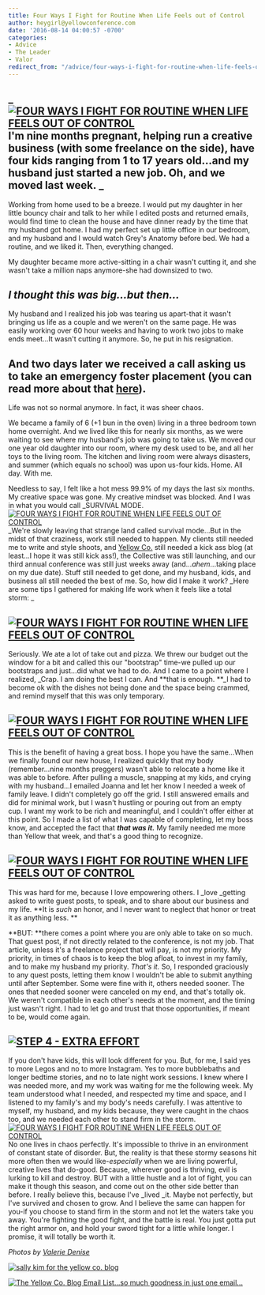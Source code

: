 ```yaml
---
title: Four Ways I Fight for Routine When Life Feels out of Control
author: heygirl@yellowconference.com
date: '2016-08-14 04:00:57 -0700'
categories:
- Advice
- The Leader
- Valor
redirect_from: "/advice/four-ways-i-fight-for-routine-when-life-feels-out-of-control/"
---
```


## _[![FOUR WAYS I FIGHT FOR ROUTINE WHEN LIFE FEELS OUT OF CONTROL](https://yellow-blog-images.imgix.net/2016/08/ValerieDenisePhotos-5.jpg)](https://yellow-blog-images.imgix.net/2016/08/ValerieDenisePhotos-5.jpg)I'm nine months pregnant, helping run a creative business (with some freelance on the side), have four kids ranging from 1 to 17 years old...and my husband just started a new job. Oh, and we moved last week. _

Working from home used to be a breeze. I would put my daughter in her little bouncy chair and talk to her while I edited posts and returned emails, would find time to clean the house and have dinner ready by the time that my husband got home. I had my perfect set up little office in our bedroom, and my husband and I would watch Grey's Anatomy before bed. We had a routine, and we liked it. Then, everything changed.

My daughter became more active-sitting in a chair wasn't cutting it, and she wasn't take a million naps anymore-she had downsized to two.

## _**I thought this was big...but then...**_

My husband and I realized his job was tearing us apart-that it wasn't bringing us life as a couple and we weren't on the same page. He was easily working over 60 hour weeks and having to work two jobs to make ends meet...It wasn't cutting it anymore. So, he put in his resignation.

## And two days later we received a call asking us to take an emergency foster placement (you can read more about that [here](http://lettersfromamister.tumblr.com/post/142106546682/this-complicated-joy)).

Life was not so normal anymore. In fact, it was sheer chaos.

We became a family of 6 (+1 bun in the oven) living in a three bedroom town home overnight. And we lived like this for nearly six months, as we were waiting to see where my husband's job was going to take us. We moved our one year old daughter into our room, where my desk used to be, and all her toys to the living room. The kitchen and living room were always disasters, and summer (which equals no school) was upon us-four kids. Home. All day. With me.

Needless to say, I felt like a hot mess 99.9% of my days the last six months. My creative space was gone. My creative mindset was blocked. And I was in what you would call _SURVIVAL MODE. [![FOUR WAYS I FIGHT FOR ROUTINE WHEN LIFE FEELS OUT OF CONTROL](https://yellow-blog-images.imgix.net/2016/08/ValerieDenisePhotos-24.jpg)](https://yellow-blog-images.imgix.net/2016/08/ValerieDenisePhotos-24.jpg)_We're slowly leaving that strange land called survival mode...But in the midst of that craziness, work still needed to happen. My clients still needed me to write and style shoots, and [Yellow Co.](http://yellowconference.com/) still needed a kick ass blog (at least...I hope it was still kick ass!), the Collective was still launching, and our third annual conference was still just weeks away (and..._ahem_...taking place on my due date). Stuff still needed to get done, and my husband, kids, and business all still needed the best of me. So, how did I make it work? _Here are some tips I gathered for making life work when it feels like a total storm: _

## [![FOUR WAYS I FIGHT FOR ROUTINE WHEN LIFE FEELS OUT OF CONTROL](https://yellow-blog-images.imgix.net/2016/08/STEP-1-I-DIDNT.jpg)](https://yellow-blog-images.imgix.net/2016/08/STEP-1-I-DIDNT.jpg)

Seriously. We ate a lot of take out and pizza. We threw our budget out the window for a bit and called this our "bootstrap" time-we pulled up our bootstraps and just...did what we had to do. And I came to a point where I realized, _Crap. I am doing the best I can. And **that is enough. **_I had to become ok with the dishes not being done and the space being crammed, and remind myself that this was only temporary.

## [![FOUR WAYS I FIGHT FOR ROUTINE WHEN LIFE FEELS OUT OF CONTROL](https://yellow-blog-images.imgix.net/2016/08/STEP-2-SPEAK-UP.jpg)](https://yellow-blog-images.imgix.net/2016/08/STEP-2-SPEAK-UP.jpg)

This is the benefit of having a great boss. I hope you have the same...When we finally found our new house, I realized quickly that my body (remember...nine months preggers) wasn't able to relocate a home like it was able to before. After pulling a muscle, snapping at my kids, and crying with my husband...I emailed Joanna and let her know I needed a week of family leave. I didn't completely go off the grid. I still answered emails and did for minimal work, but I wasn't hustling or pouring out from an empty cup. I want my work to be rich and meaningful, and I couldn't offer either at this point. So I made a list of what I was capable of completing, let my boss know, and accepted the fact that **_that was it._** My family needed me more than Yellow that week, and that's a good thing to recognize.

## [![FOUR WAYS I FIGHT FOR ROUTINE WHEN LIFE FEELS OUT OF CONTROL](https://yellow-blog-images.imgix.net/2016/08/STEP-3-SAID-NO.jpg)](https://yellow-blog-images.imgix.net/2016/08/STEP-3-SAID-NO.jpg)

This was hard for me, because I love empowering others. I _love _getting asked to write guest posts, to speak, and to share about our business and my life. **It is _such_ an honor, and I never want to neglect that honor or treat it as anything less. **

**BUT: **there comes a point where you are only able to take on so much. That guest post, if not directly related to the conference, is not my job. That article, unless it's a freelance project that will pay, is not my priority. My priority, in times of chaos is to keep the blog afloat, to invest in my family, and to make my husband my priority. _That's it._ So, I responded graciously to any quest posts, letting them know I wouldn't be able to submit anything until after September. Some were fine with it, others needed sooner. The ones that needed sooner were canceled on my end, and that's totally ok. We weren't compatible in each other's needs at the moment, and the timing just wasn't right. I had to let go and trust that those opportunities, if meant to be, would come again.

## [![STEP 4 - EXTRA EFFORT](https://yellow-blog-images.imgix.net/2016/08/STEP-4-EXTRA-EFFORT.jpg)](https://yellow-blog-images.imgix.net/2016/08/STEP-4-EXTRA-EFFORT.jpg)

If you don't have kids, this will look different for you. But, for me, I said yes to more Legos and no to more Instagram. Yes to more bubblebaths and longer bedtime stories, and no to late night work sessions. I knew where I was needed more, and my work was waiting for me the following week. My team understood what I needed, and respected my time and space, and I listened to my family's and my body's needs carefully. I was attentive to myself, my husband, and my kids because, they were caught in the chaos too, and we needed each other to stand firm in the storm. [![FOUR WAYS I FIGHT FOR ROUTINE WHEN LIFE FEELS OUT OF CONTROL](https://yellow-blog-images.imgix.net/2016/08/ValerieDenisePhotos.jpg)](https://yellow-blog-images.imgix.net/2016/08/ValerieDenisePhotos.jpg)No one lives in chaos perfectly. It's impossible to thrive in an environment of constant state of disorder. But, the reality is that these stormy seasons hit more often then we would like-_especially_ when we are living powerful, creative lives that do-good. Because, wherever good is thriving, evil is lurking to kill and destroy. BUT with a little hustle and a lot of fight, you can make it though this season, and come out on the other side better than before. I really believe this, because I've _lived _it. Maybe not perfectly, but I've survived and chosen to grow. And I believe the same can happen for you-if you choose to stand firm in the storm and not let the waters take you away. You're fighting the good fight, and the battle is real. You just gotta put the right armor on, and hold your sword tight for a little while longer. I promise, it will totally be worth it.

_Photos by [Valerie Denise](http://www.valeriedenisephotos.com/)_

[![sally kim for the yellow co. blog](https://yellow-blog-images.imgix.net/2015/12/sallykim.jpg)](http://lettersfromamister.tumblr.com/)

[![The Yellow Co. Blog Email List...so much goodness in just one email...](https://yellow-blog-images.imgix.net/2016/07/EMAIL-LIST.png)](http://yellowconference.us3.list-manage2.com/subscribe?u=3f8e45f74e0653e404965e2ef&id=7cb1ced4ff)

